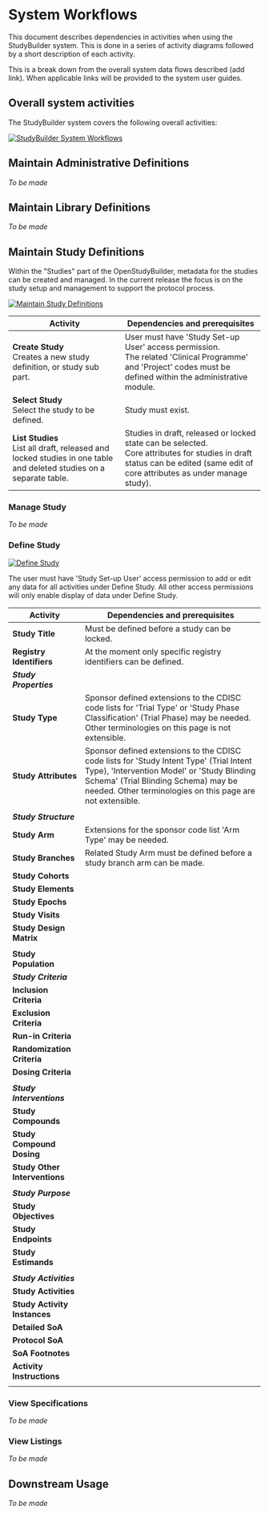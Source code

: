 # System Workflows

This document describes dependencies in activities when using the StudyBuilder system. This is done in a series of activity diagrams followed by a short description of each activity.

This is a break down from the overall system data flows described (add link). When applicable links will be provided to the system user guides.

## Overall system activities

The StudyBuilder system covers the following overall activities:

[![StudyBuilder System Workflows](~@source/images/documentation/0-studybuilder-system-workflows.svg)](../../images/documentation/0-studybuilder-system-workflows.svg)


## Maintain Administrative Definitions

*To be made*

## Maintain Library Definitions

*To be made*

## Maintain Study Definitions

Within the "Studies" part of the OpenStudyBuilder, metadata for the studies can be created and managed. In the current release the focus is on the study setup and management to support the protocol process.

[![Maintain Study Definitions](~@source/images/documentation/1-maintain-study-definition.svg)](../../images/documentation/1-maintain-study-definition.svg)

| Activity     | Dependencies and prerequisites |
| ------------ | -------------------------------|
| **Create Study** <br> Creates a new study definition, or study sub part. | User must have 'Study Set-up User' access permission. <br> The related 'Clinical Programme' and 'Project' codes must be defined within the administrative module. |
| **Select Study** <br> Select the study to be defined. | Study must exist. |
| **List Studies** <br> List all draft, released and locked studies in one table and deleted studies on a separate table. | Studies in draft, released or locked state can be selected. <br> Core attributes for studies in draft status can be edited (same edit of core attributes as under manage study). |

### Manage Study

*To be made*

### Define Study

[![Define Study](~@source/images/documentation/4-define-study.svg)](../../images/documentation/4-define-study.svg)

The user must have 'Study Set-up User' access permission to add or edit any data for all activities under Define Study. All other access permissions will only enable display of data under Define Study.

| Activity     | Dependencies and prerequisites |
| ------------ | -------------------------------|
| **Study Title** | Must be defined before a study can be locked. |
| **Registry Identifiers** | At the moment only specific registry identifiers can be defined. |
| ***Study Properties*** |
| **Study Type** | Sponsor defined extensions to the CDISC code lists for 'Trial Type' or 'Study Phase Classification' (Trial Phase) may be needed. Other terminologies on this page is not extensible. |
| **Study Attributes** | Sponsor defined extensions to the CDISC code lists for 'Study Intent Type' (Trial Intent Type), 'Intervention Model' or 'Study Blinding Schema' (Trial Blinding Schema) may be needed. Other terminologies on this page are not extensible. |
|  |
| ***Study Structure*** |
| **Study Arm** | Extensions for the sponsor code list 'Arm Type' may be needed. |
| **Study Branches** | Related Study Arm must be defined before a study branch arm can be made. |
| **Study Cohorts** |  |
| **Study Elements** |  |
| **Study Epochs** |  |
| **Study Visits** |  |
| **Study Design Matrix** |  |
|  |
| **Study Population** |  |
| ***Study Criteria*** |
| **Inclusion Criteria** |  |
| **Exclusion Criteria** |  |
| **Run-in Criteria** |  |
| **Randomization Criteria** |  |
| **Dosing Criteria** |  |
|  |
| ***Study Interventions*** |  |
| **Study Compounds** |  |
| **Study Compound Dosing** |  |
| **Study Other Interventions** |  |
|  |
| ***Study Purpose*** |  |
| **Study Objectives** |  |
| **Study Endpoints** |  |
| **Study Estimands** |  |
|  |
| ***Study Activities*** |  |
| **Study Activities** |  |
| **Study Activity Instances** |  |
| **Detailed SoA** |  |
| **Protocol SoA** |  |
| **SoA Footnotes** |  |
| **Activity Instructions** |  |
|  |


### View Specifications

*To be made*


### View Listings

*To be made*


## Downstream Usage

*To be made*

